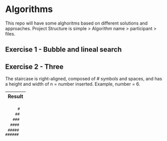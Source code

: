 # Algorithms
This repo will have some alghoritms based on different solutions and approaches. 
Project Structure is simple > Algorithm name > participant > files. 

## Exercise 1 - Bubble and lineal search
## Exercise 2 - Three
The staircase is right-aligned, composed of # symbols and spaces, and has a height and width of n = number inserted. Example, number = 6. 

Result | 
------------ |
&nbsp;&nbsp;&nbsp;&nbsp;&nbsp;&nbsp;&nbsp;&nbsp;&nbsp;&nbsp;`#` <br />
&nbsp;&nbsp;&nbsp;&nbsp;&nbsp;&nbsp;&nbsp;&nbsp;`##`<br />
&nbsp;&nbsp;&nbsp;&nbsp;&nbsp;&nbsp;`###`<br />
&nbsp;&nbsp;&nbsp;&nbsp;`####`<br />
&nbsp;&nbsp;`#####`<br />
`######`
